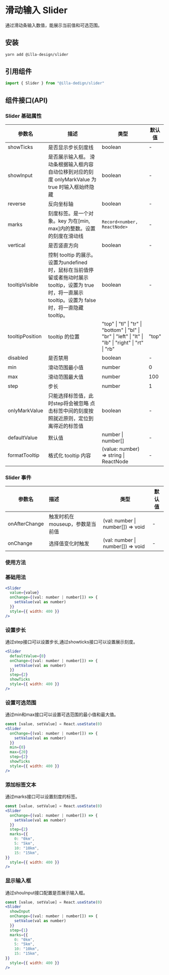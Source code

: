 # 滑动输入 Slider

通过滑动条输入数值，能展示当前值和可选范围。

## 安装

```bash
yarn add @illa-design/slider
```

## 引用组件

```jsx
import { Slider } from "@illa-dedign/slider"
```

## 组件接口(API)

### Slider 基础属性

| 参数名          | 描述                                                         | 类型                                                         | 默认值 |
| --------------- | ------------------------------------------------------------ | ------------------------------------------------------------ | ------ |
| showTicks       | 是否显示步长刻度线                                           | boolean                                                      | -      |
| showInput       | 是否展示输入框。 滑动条根据输入框内容自动位移到对应的刻度 onlyMarkValue 为 true 时输入框始终隐藏 | boolean                                                      | -      |
| reverse         | 反向坐标轴                                                   | boolean                                                      | -      |
| marks           | 刻度标签。是一个对象。key 为在[min, max]内的整数。设置的刻度在滑动线 | `Record<number, ReactNode>`                                    | -      |
| vertical        | 是否竖直方向                                                 | boolean                                                      | -      |
| tooltipVisible  | 控制 tooltip 的展示。设置为undefined时，鼠标在当前值停留或者拖动时展示tooltip，设置为 true 时，将一直展示 tooltip。设置为 false 时，将一直隐藏 tooltip。 | boolean                                                      | -      |
| tooltipPosition | tooltip 的位置                                               | "top" \| "tl" \| "tr" \| "bottom" \| "bl" \| "br" \| "left" \| "lt" \| "lb" \| "right" \| "rt" \| "rb" | "top"  |
| disabled        | 是否禁用                                                     | boolean                                                      | -      |
| min             | 滑动范围最小值                                               | number                                                       | 0      |
| max             | 滑动范围最大值                                               | number                                                       | 100    |
| step            | 步长                                                         | number                                                       | 1      |
| onlyMarkValue   | 只能选择标签值，此时step将会被忽略 点击标签中间的刻度按照就近原则，定位到离得近的标签值 | boolean                                                      | -      |
| defaultValue    | 默认值                                                       | number \| number[]                                           | -      |
| formatTooltip   | 格式化 tooltip 内容                                          | (value: number) => string \| ReactNode                       | -      |

### Slider 事件

| 参数名        | 描述                             | 类型                              | 默认值 |
| ------------- | :------------------------------- | --------------------------------- | ------ |
| onAfterChange | 触发时机在 mouseup，参数是当前值 | (val: number \| number[]) => void | -      |
| onChange      | 选择值变化时触发                 | (val: number \| number[]) => void | -      |

### 使用方法

### 基础用法

```jsx
<Slider
  value={value}
  onChange={(val: number | number[]) => {
    setValue(val as number)
  }}
  style={{ width: 400 }}
/>
```

### 设置步长

通过step接口可以设置步长,通过showticks接口可以设置展示刻度。

```jsx
<Slider
  defaultValue={0}
  onChange={(val: number | number[]) => {
    setValue(val as number)
  }}
  step={2}
  showTicks
  style={{ width: 400 }}
/>
```

### 设置可选范围

通过min和max接口可以设置可选范围的最小值和最大值。

```jsx
const [value, setValue] = React.useState(0)
<Slider
  onChange={(val: number | number[]) => {
    setValue(val as number)
  }}
  min={0}
  max={20}
  step={2}
  showTicks
  style={{ width: 400 }}
/>
```

### 添加标签文本

通过marks接口可以设置刻度的标签。

```jsx
const [value, setValue] = React.useState(0)
<Slider
  onChange={(val: number | number[]) => {
    setValue(val as number)
  }}
  step={2}
  marks={{
    0: "0km",
    5: "5km",
    10: "10km",
    15: "15km",
}}
  style={{ width: 400 }}
/>
```

### 显示输入框

通过shouInput接口配置是否展示输入框。

```jsx
const [value, setValue] = React.useState(0)
<Slider
  showInput
  onChange={(val: number | number[]) => {
    setValue(val as number)
  }}
  step={1}
  marks={{
    0: "0km",
    5: "5km",
    10: "10km",
    15: "15km",
}}
  style={{ width: 400 }}
/>
```

